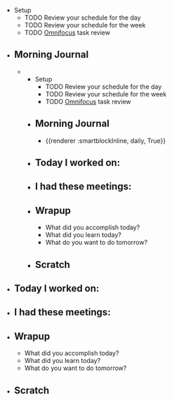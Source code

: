 - Setup
	- TODO Review your schedule for the day
	- TODO Review your schedule for the week
	- TODO [Omnifocus](omnifocus://) task review
- ## Morning Journal
	-
		- Setup
			- TODO Review your schedule for the day
			- TODO Review your schedule for the week
			- TODO [Omnifocus](omnifocus://) task review
		- ## Morning Journal
			- {{renderer :smartblockInline, daily, True}}
		- ## Today I worked on:
		- ## I had these meetings:
		- ## Wrapup
			- What did you accomplish today?
			- What did you learn today?
			- What do you want to do tomorrow?
		- ## Scratch
- ## Today I worked on:
- ## I had these meetings:
- ## Wrapup
	- What did you accomplish today?
	- What did you learn today?
	- What do you want to do tomorrow?
- ## Scratch